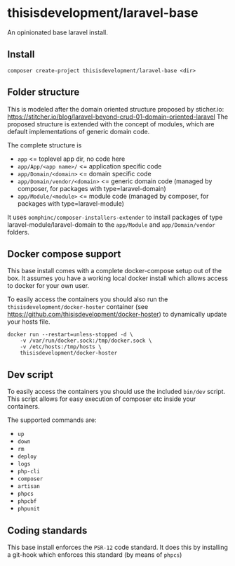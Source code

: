 # thisisdevelopment/laravel-base

An opinionated base laravel install. 

## Install

```
composer create-project thisisdevelopment/laravel-base <dir>
```

## Folder structure

This is modeled after the domain oriented structure proposed by sticher.io:  https://stitcher.io/blog/laravel-beyond-crud-01-domain-oriented-laravel
The proposed structure is extended with the concept of modules, which are default implementations of generic domain code. 

The complete structure is

- `app` <= toplevel app dir, no code here
- `app/App/<app name>/` <= application specific code
- `app/Domain/<domain>` <= domain specific code
- `app/Domain/vendor/<domain>` <= generic domain code (managed by composer, for packages with type=laravel-domain) 
- `app/Module/<module>` <= module code (managed by composer, for packages with type=laravel-module) 

It uses `oomphinc/composer-installers-extender` to install packages of type laravel-module/laravel-domain to the `app/Module` and `app/Domain/vendor` folders.  

## Docker compose support

This base install comes with a complete docker-compose setup out of the box. 
It assumes you have a working local docker install which allows access to docker for your own user.

To easily access the containers you should also run the `thisisdevelopment/docker-hoster` container (see https://github.com/thisisdevelopment/docker-hoster) to dynamically update your hosts file.

```
docker run --restart=unless-stopped -d \
    -v /var/run/docker.sock:/tmp/docker.sock \
    -v /etc/hosts:/tmp/hosts \
    thisisdevelopment/docker-hoster
```

## Dev script

To easily access the containers you should use the included `bin/dev` script.
This script allows for easy execution of composer etc inside your containers.

The supported commands are:

- `up`
- `down`
- `rm`
- `deploy`
- `logs`
- `php-cli`
- `composer`
- `artisan`
- `phpcs`
- `phpcbf`
- `phpunit`

## Coding standards

This base install enforces the `PSR-12` code standard. It does this by installing a git-hook which enforces this standard (by means of `phpcs`)
